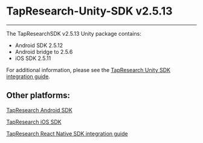 # TapResearch-Unity-SDK v2.5.13
---

The TapResearchSDK v2.5.13 Unity package contains:
* Android SDK 2.5.12
* Android bridge to 2.5.6
* iOS SDK 2.5.11

For additional information, please see the [TapResearch Unity SDK integration guide](https://supply-docs.tapresearch.com/docs/unity-integration).

## Other platforms:

[TapResearch Android SDK](https://supply-docs.tapresearch.com/docs/android-integration)  

[TapResearch iOS SDK](https://supply-docs.tapresearch.com/docs/ios-integration)  

[TapResearch React Native SDK integration guide](https://supply-docs.tapresearch.com/docs/react-integration)

